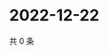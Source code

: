 # 2022-12-22

共 0 条

<!-- BEGIN WEIBO -->
<!-- 最后更新时间 Thu Dec 22 2022 21:19:32 GMT+0800 (China Standard Time) -->

<!-- END WEIBO -->
